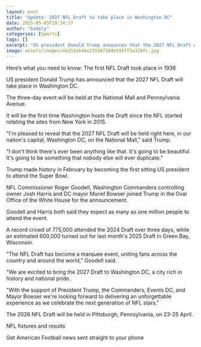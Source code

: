 ```yaml
---
layout: post
title: "Update: 2027 NFL Draft to take place in Washington DC"
date: 2025-05-05T19:34:27
author: "badely"
categories: [Sports]
tags: []
excerpt: "US president Donald Trump announces that the 2027 NFL Draft will take place in Washington DC."
image: assets/images/eb252eb44e2351672d4e591ff3a32bfc.jpg
---
```


Here’s what you need to know: The first NFL Draft took place in 1936

US president Donald Trump has announced that the 2027 NFL Draft will take place in Washington DC.

The three-day event will be held at the National Mall and Pennsylvania Avenue.

It will be the first time Washington hosts the Draft since the NFL started rotating the sites from New York in 2015.

"I'm pleased to reveal that the 2027 NFL Draft will be held right here, in our nation's capital, Washington DC, on the National Mall," said Trump.

"I don't think there's ever been anything like that. It's going to be beautiful. It's going to be something that nobody else will ever duplicate."

Trump made history in February by becoming the first sitting US president to attend the Super Bowl.

NFL Commissioner Roger Goodell, Washington Commanders controlling owner Josh Harris and DC mayor Muriel Bowser joined Trump in the Oval Office of the White House for the announcement.

Goodell and Harris both said they expect as many as one million people to attend the event.

A record crowd of 775,000 attended the 2024 Draft over three days, while an estimated 600,000 turned out for last month's 2025 Draft in Green Bay, Wisconsin.

"The NFL Draft has become a marquee event, uniting fans across the country and around the world," Goodell said.

"We are excited to bring the 2027 Draft to Washington DC, a city rich in history and national pride.

"With the support of President Trump, the Commanders, Events DC, and Mayor Bowser we're looking forward to delivering an unforgettable experience as we celebrate the next generation of NFL stars."

The 2026 NFL Draft will be held in Pittsburgh, Pennsylvania, on 23-25 April.

NFL fixtures and results

Get American Football news sent straight to your phone

